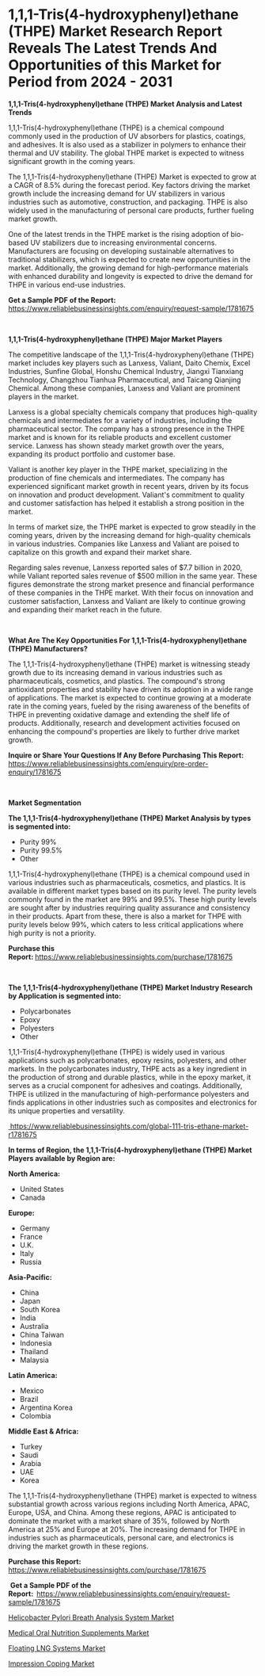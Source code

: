 <p><h1>1,1,1-Tris(4-hydroxyphenyl)ethane (THPE) Market Research Report Reveals The Latest Trends And Opportunities of this Market for Period from 2024 - 2031</h1></p><p><strong>1,1,1-Tris(4-hydroxyphenyl)ethane (THPE) Market Analysis and Latest Trends</strong></p>
<p><p>1,1,1-Tris(4-hydroxyphenyl)ethane (THPE) is a chemical compound commonly used in the production of UV absorbers for plastics, coatings, and adhesives. It is also used as a stabilizer in polymers to enhance their thermal and UV stability. The global THPE market is expected to witness significant growth in the coming years.</p><p>The 1,1,1-Tris(4-hydroxyphenyl)ethane (THPE) Market is expected to grow at a CAGR of 8.5% during the forecast period. Key factors driving the market growth include the increasing demand for UV stabilizers in various industries such as automotive, construction, and packaging. THPE is also widely used in the manufacturing of personal care products, further fueling market growth.</p><p>One of the latest trends in the THPE market is the rising adoption of bio-based UV stabilizers due to increasing environmental concerns. Manufacturers are focusing on developing sustainable alternatives to traditional stabilizers, which is expected to create new opportunities in the market. Additionally, the growing demand for high-performance materials with enhanced durability and longevity is expected to drive the demand for THPE in various end-use industries.</p></p>
<p><strong>Get a Sample PDF of the Report:&nbsp;</strong> <a href="https://www.reliablebusinessinsights.com/enquiry/request-sample/1781675">https://www.reliablebusinessinsights.com/enquiry/request-sample/1781675</a></p>
<p>&nbsp;</p>
<p><strong>1,1,1-Tris(4-hydroxyphenyl)ethane (THPE) Major Market Players</strong></p>
<p><p>The competitive landscape of the 1,1,1-Tris(4-hydroxyphenyl)ethane (THPE) market includes key players such as Lanxess, Valiant, Daito Chemix, Excel Industries, Sunfine Global, Honshu Chemical Industry, Jiangxi Tianxiang Technology, Changzhou Tianhua Pharmaceutical, and Taicang Qianjing Chemical. Among these companies, Lanxess and Valiant are prominent players in the market.</p><p>Lanxess is a global specialty chemicals company that produces high-quality chemicals and intermediates for a variety of industries, including the pharmaceutical sector. The company has a strong presence in the THPE market and is known for its reliable products and excellent customer service. Lanxess has shown steady market growth over the years, expanding its product portfolio and customer base.</p><p>Valiant is another key player in the THPE market, specializing in the production of fine chemicals and intermediates. The company has experienced significant market growth in recent years, driven by its focus on innovation and product development. Valiant's commitment to quality and customer satisfaction has helped it establish a strong position in the market.</p><p>In terms of market size, the THPE market is expected to grow steadily in the coming years, driven by the increasing demand for high-quality chemicals in various industries. Companies like Lanxess and Valiant are poised to capitalize on this growth and expand their market share.</p><p>Regarding sales revenue, Lanxess reported sales of $7.7 billion in 2020, while Valiant reported sales revenue of $500 million in the same year. These figures demonstrate the strong market presence and financial performance of these companies in the THPE market. With their focus on innovation and customer satisfaction, Lanxess and Valiant are likely to continue growing and expanding their market reach in the future.</p></p>
<p>&nbsp;</p>
<p><strong>What Are The Key Opportunities For 1,1,1-Tris(4-hydroxyphenyl)ethane (THPE) Manufacturers?</strong></p>
<p><p>The 1,1,1-Tris(4-hydroxyphenyl)ethane (THPE) market is witnessing steady growth due to its increasing demand in various industries such as pharmaceuticals, cosmetics, and plastics. The compound's strong antioxidant properties and stability have driven its adoption in a wide range of applications. The market is expected to continue growing at a moderate rate in the coming years, fueled by the rising awareness of the benefits of THPE in preventing oxidative damage and extending the shelf life of products. Additionally, research and development activities focused on enhancing the compound's properties are likely to further drive market growth.</p></p>
<p><strong>Inquire or Share Your Questions If Any Before Purchasing This Report:</strong> <a href="https://www.reliablebusinessinsights.com/enquiry/pre-order-enquiry/1781675">https://www.reliablebusinessinsights.com/enquiry/pre-order-enquiry/1781675</a></p>
<p>&nbsp;</p>
<p><strong>Market Segmentation</strong></p>
<p><strong>The 1,1,1-Tris(4-hydroxyphenyl)ethane (THPE) Market Analysis by types is segmented into:</strong></p>
<p><ul><li>Purity 99%</li><li>Purity 99.5%</li><li>Other</li></ul></p>
<p><p>1,1,1-Tris(4-hydroxyphenyl)ethane (THPE) is a chemical compound used in various industries such as pharmaceuticals, cosmetics, and plastics. It is available in different market types based on its purity level. The purity levels commonly found in the market are 99% and 99.5%. These high purity levels are sought after by industries requiring quality assurance and consistency in their products. Apart from these, there is also a market for THPE with purity levels below 99%, which caters to less critical applications where high purity is not a priority.</p></p>
<p><strong>Purchase this Report:&nbsp;</strong><a href="https://www.reliablebusinessinsights.com/purchase/1781675">https://www.reliablebusinessinsights.com/purchase/1781675</a></p>
<p>&nbsp;</p>
<p><strong>The 1,1,1-Tris(4-hydroxyphenyl)ethane (THPE) Market Industry Research by Application is segmented into:</strong></p>
<p><ul><li>Polycarbonates</li><li>Epoxy</li><li>Polyesters</li><li>Other</li></ul></p>
<p><p>1,1,1-Tris(4-hydroxyphenyl)ethane (THPE) is widely used in various applications such as polycarbonates, epoxy resins, polyesters, and other markets. In the polycarbonates industry, THPE acts as a key ingredient in the production of strong and durable plastics, while in the epoxy market, it serves as a crucial component for adhesives and coatings. Additionally, THPE is utilized in the manufacturing of high-performance polyesters and finds applications in other industries such as composites and electronics for its unique properties and versatility.</p></p>
<p><a href="https://www.reliablebusinessinsights.com/global-111-tris-ethane-market-r1781675">&nbsp;https://www.reliablebusinessinsights.com/global-111-tris-ethane-market-r1781675</a></p>
<p><strong>In terms of Region, the 1,1,1-Tris(4-hydroxyphenyl)ethane (THPE) Market Players available by Region are:</strong></p>
<p>
    <p> <strong> North America: </strong>
        <ul>
            <li>United States</li>
            <li>Canada</li>
        </ul>
        </p> 
    <p> <strong> Europe: </strong>
        <ul>
            <li>Germany</li>
            <li>France</li>
            <li>U.K.</li>
            <li>Italy</li>
            <li>Russia</li>
        </ul>
        </p> 
    <p> <strong> Asia-Pacific: </strong>
        <ul>
            <li>China</li>
            <li>Japan</li>
            <li>South Korea</li>
            <li>India</li>
            <li>Australia</li>
            <li>China Taiwan</li>
            <li>Indonesia</li>
            <li>Thailand</li>
            <li>Malaysia</li>
        </ul>
        </p> 
    <p> <strong> Latin America: </strong>
        <ul>
            <li>Mexico</li>
            <li>Brazil</li>
            <li>Argentina Korea</li>
            <li>Colombia</li>
        </ul>
        </p> 
    <p> <strong> Middle East & Africa: </strong>
        <ul>
            <li>Turkey</li>
            <li>Saudi</li>
            <li>Arabia</li>
            <li>UAE</li>
            <li>Korea</li>
        </ul>
    </p>
    </p>
<p><p>The 1,1,1-Tris(4-hydroxyphenyl)ethane (THPE) market is expected to witness substantial growth across various regions including North America, APAC, Europe, USA, and China. Among these regions, APAC is anticipated to dominate the market with a market share of 35%, followed by North America at 25% and Europe at 20%. The increasing demand for THPE in industries such as pharmaceuticals, personal care, and electronics is driving the market growth in these regions.</p></p>
<p><strong>Purchase this Report: </strong><a href="https://www.reliablebusinessinsights.com/purchase/1781675">https://www.reliablebusinessinsights.com/purchase/1781675</a></p>
<p>&nbsp;<strong>Get a Sample PDF of the Report:&nbsp;&nbsp;</strong><a href="https://www.reliablebusinessinsights.com/enquiry/request-sample/1781675">https://www.reliablebusinessinsights.com/enquiry/request-sample/1781675</a></p>
<p><strong></strong></p>
<p><p><a href="https://medium.com/@othaleffler24/helicobacter-pylori-breath-analysis-system-market-size-is-growing-at-cagr-of-6-1-f9c5731637ce">Helicobacter Pylori Breath Analysis System Market</a></p><p><a href="https://github.com/amirhossen31/Market-Research-Report-List-1/blob/main/medical-oral-nutrition-supplements-market.md">Medical Oral Nutrition Supplements Market</a></p><p><a href="https://medium.com/@amyjacobi/floating-lng-systems-market-size-share-analysis-growth-trends-forecasts-2024-2031-bba1110af29c">Floating LNG Systems Market</a></p><p><a href="https://issuu.com/reportprime-2/docs/impression-coping-market-size-2030.pptx">Impression Coping Market</a></p></p>